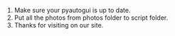 1. Make sure your pyautogui is up to date.
2. Put all the photos from photos folder to script folder. 
3. Thanks for visiting on our site.

